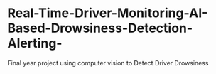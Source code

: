 # Real-Time-Driver-Monitoring-AI-Based-Drowsiness-Detection-Alerting-
Final year project using computer vision to Detect Driver Drowsiness
